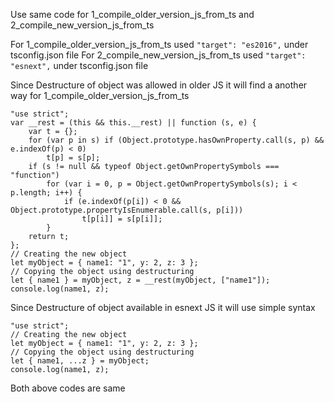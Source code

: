 Use same code for 1_compile_older_version_js_from_ts and 2_compile_new_version_js_from_ts
                             
For 1_compile_older_version_js_from_ts used `"target": "es2016",` under tsconfig.json file
For 2_compile_new_version_js_from_ts   used `"target": "esnext",` under tsconfig.json file

Since Destructure of object was allowed in older JS it will find a another way for 1_compile_older_version_js_from_ts
``` 
"use strict";
var __rest = (this && this.__rest) || function (s, e) {
    var t = {};
    for (var p in s) if (Object.prototype.hasOwnProperty.call(s, p) && e.indexOf(p) < 0)
        t[p] = s[p];
    if (s != null && typeof Object.getOwnPropertySymbols === "function")
        for (var i = 0, p = Object.getOwnPropertySymbols(s); i < p.length; i++) {
            if (e.indexOf(p[i]) < 0 && Object.prototype.propertyIsEnumerable.call(s, p[i]))
                t[p[i]] = s[p[i]];
        }
    return t;
};
// Creating the new object
let myObject = { name1: "1", y: 2, z: 3 };
// Copying the object using destructuring
let { name1 } = myObject, z = __rest(myObject, ["name1"]);
console.log(name1, z);

```

Since Destructure of object available in esnext JS it will use simple syntax
``` 
"use strict";
// Creating the new object
let myObject = { name1: "1", y: 2, z: 3 };
// Copying the object using destructuring
let { name1, ...z } = myObject;
console.log(name1, z);

```

Both above codes are same